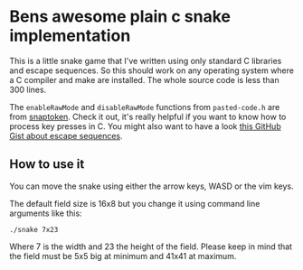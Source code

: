 # Bens awesome plain c snake implementation

This is a little snake game that I've written using only standard C libraries and escape sequences. So this should work on any operating system where a C compiler and make are installed. The whole source code is less than 300 lines.

The `enableRawMode` and `disableRawMode` functions from `pasted-code.h` are from [snaptoken](https://viewsourcecode.org/snaptoken/kilo/). Check it out, it's really helpful if you want to know how to process key presses in C. You might also want to have a look [this GitHub Gist about escape sequences](https://gist.github.com/fnky/458719343aabd01cfb17a3a4f7296797).

## How to use it

You can move the snake using either the arrow keys, WASD or the vim keys.

The default field size is 16x8 but you change it using command line arguments like this:

`./snake 7x23`

Where 7 is the width and 23 the height of the field. Please keep in mind that the field must be 5x5 big at minimum and 41x41 at maximum.
